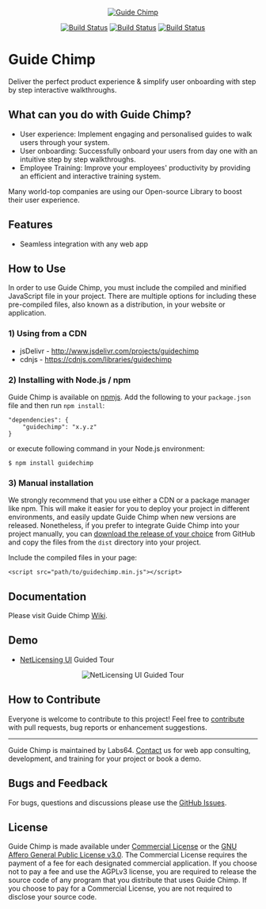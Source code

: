 <a href="https://netlicensing.io"><p align="center"><img src="https://github.com/Labs64/guidechimp/blob/master/docs/img/guidechimp-logo-transparent.png"  alt="Guide Chimp"></p></a>

<p align="center">
<a href="https://travis-ci.org/Labs64/guidechimp"><img src="https://travis-ci.org/Labs64/guidechimp.svg" alt="Build Status"></a>
<a href="https://badge.fury.io/js/netlicensing-client"><img src="https://badge.fury.io/js/netlicensing-client.svg" alt="Build Status"></a>
<a href="https://www.jsdelivr.com/package/npm/netlicensing-client"><img src="https://data.jsdelivr.com/v1/package/npm/netlicensing-client/badge" alt="Build Status"></a>
</p>

# Guide Chimp

Deliver the perfect product experience & simplify user onboarding with step by step interactive walkthroughs.

## What can you do with Guide Chimp?

- User experience: Implement engaging and personalised guides to walk users through your system.
- User onboarding: Successfully onboard your users from day one with an intuitive step by step walkthroughs.
- Employee Training: Improve your employees' productivity by providing an efficient and interactive training system.

Many world-top companies are using our Open-source Library to boost their user experience.

## Features

- Seamless integration with any web app


## How to Use

In order to use Guide Chimp, you must include the compiled and minified JavaScript file in your project. There are multiple options for including these pre-compiled files, also known as a distribution, in your website or application.


### 1) Using from a CDN

- jsDelivr - http://www.jsdelivr.com/projects/guidechimp
- cdnjs - https://cdnjs.com/libraries/guidechimp


### 2) Installing with Node.js / npm

Guide Chimp is available on [npmjs](https://www.npmjs.com/package/guidechimp). Add the following to your `package.json` file and then run `npm install`:
```
"dependencies": {
    "guidechimp": "x.y.z"
}
```

or execute following command in your Node.js environment:

```
$ npm install guidechimp
```


### 3) Manual installation

We strongly recommend that you use either a CDN or a package manager like npm. This will make it easier for you to deploy your project in different environments, and easily update Guide Chimp when new versions are released. Nonetheless, if you prefer to integrate Guide Chimp into your project manually, you can [download the release of your choice](https://github.com/Labs64/guidechimp/releases) from GitHub and copy the files from the `dist` directory into your project.

Include the compiled files in your page:
```
<script src="path/to/guidechimp.min.js"></script>
```


## Documentation

Please visit Guide Chimp [Wiki](https://github.com/usablica/guidechimp/wiki).


## Demo

- [NetLicensing UI](https://ui.netlicensing.io) Guided Tour

<p align="center"><img src="https://github.com/Labs64/guidechimp/blob/master/docs/img/netlicensing-magnifier.png"  alt="NetLicensing UI Guided Tour"></p>

## How to Contribute

Everyone is welcome to contribute to this project!
Feel free to [contribute](CONTRIBUTING.md) with pull requests, bug reports or enhancement suggestions.

---

Guide Chimp is maintained by Labs64.
[Contact](https://www.labs64.com/contact/) us for web app consulting, development, and training for your project or book a demo.


## Bugs and Feedback

For bugs, questions and discussions please use the [GitHub Issues](https://github.com/Labs64/guidechimp/issues).


## License

Guide Chimp is made available under [Commercial License](https://www.labs64.com/legal/terms-of-service/netlicensing/) or the [GNU Affero General Public License v3.0](LICENSE).
The Commercial License requires the payment of a fee for each designated commercial application. If you choose not to pay a fee and use the AGPLv3 license, you are required to release the source code of any program that you distribute that uses Guide Chimp.
If you choose to pay for a Commercial License, you are not required to disclose your source code.
